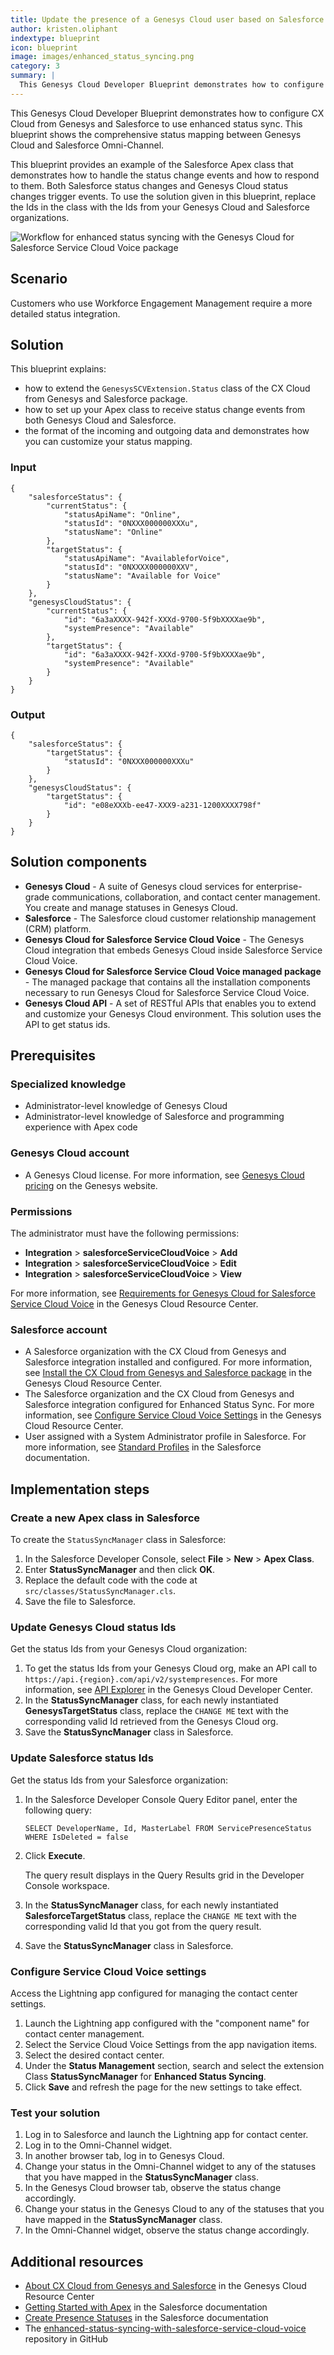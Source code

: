 ```yaml
---
title: Update the presence of a Genesys Cloud user based on Salesforce presence change and vice versa
author: kristen.oliphant
indextype: blueprint
icon: blueprint
image: images/enhanced_status_syncing.png
category: 3
summary: |
  This Genesys Cloud Developer Blueprint demonstrates how to configure CX Cloud from Genesys Cloud and Salesforce to use enhanced status sync.
---
```


This Genesys Cloud Developer Blueprint demonstrates how to configure CX Cloud from Genesys and Salesforce to use enhanced status sync. This blueprint shows the comprehensive status mapping between Genesys Cloud and Salesforce Omni-Channel.

This blueprint provides an example of the Salesforce Apex class that demonstrates how to handle the status change events and how to respond to them. Both Salesforce status changes and Genesys Cloud status changes trigger events. To use the solution given in this blueprint, replace the Ids in the class with the Ids from your Genesys Cloud and Salesforce organizations.

![Workflow for enhanced status syncing with the Genesys Cloud for Salesforce Service Cloud Voice package](/blueprint/images/status-sync-salesforce.png "Workflow for enhanced status syncing with the Genesys Cloud for Salesforce Service Cloud Voice package")

## Scenario

Customers who use Workforce Engagement Management require a more detailed status integration.

## Solution

This blueprint explains:
* how to extend the `GenesysSCVExtension.Status` class of the CX Cloud from Genesys and Salesforce package. 
* how to set up your Apex class to receive status change events from both Genesys Cloud and Salesforce. 
* the format of the incoming and outgoing data and demonstrates how you can customize your status mapping.

### Input

```
{
	"salesforceStatus": {
		"currentStatus": {
			"statusApiName": "Online",
			"statusId": "0NXXX000000XXXu",
			"statusName": "Online"
		},
		"targetStatus": {
			"statusApiName": "AvailableforVoice",
			"statusId": "0NXXXX000000XXV",
			"statusName": "Available for Voice"
		}
	},
	"genesysCloudStatus": {
		"currentStatus": {
			"id": "6a3aXXXX-942f-XXXd-9700-5f9bXXXXae9b",
			"systemPresence": "Available"
		},
		"targetStatus": {
			"id": "6a3aXXXX-942f-XXXd-9700-5f9bXXXXae9b",
			"systemPresence": "Available"
		}
	}
}
```

### Output

```
{
	"salesforceStatus": {
		"targetStatus": {
			"statusId": "0NXXX000000XXXu"
		}
	},
	"genesysCloudStatus": {
		"targetStatus": {
			"id": "e08eXXXb-ee47-XXX9-a231-1200XXXX798f"
		}
	}
}
```

## Solution components

* **Genesys Cloud** - A suite of Genesys cloud services for enterprise-grade communications, collaboration, and contact center management. You create and manage statuses in Genesys Cloud.
* **Salesforce** - The Salesforce cloud customer relationship management (CRM) platform. 
* **Genesys Cloud for Salesforce Service Cloud Voice** - The Genesys Cloud integration that embeds Genesys Cloud inside Salesforce Service Cloud Voice.
* **Genesys Cloud for Salesforce Service Cloud Voice managed package** - The managed package that contains all the installation components necessary to run Genesys Cloud for Salesforce Service Cloud Voice.
* **Genesys Cloud API** - A set of RESTful APIs that enables you to extend and customize your Genesys Cloud environment. This solution uses the API to get status ids.

## Prerequisites

### Specialized knowledge

* Administrator-level knowledge of Genesys Cloud
* Administrator-level knowledge of Salesforce and programming experience with Apex code

### Genesys Cloud account

* A Genesys Cloud license. For more information, see [Genesys Cloud pricing](https://www.genesys.com/pricing "Opens the Genesys Cloud pricing page") on the Genesys website.

### Permissions

The administrator must have the following permissions:
  *  **Integration** > **salesforceServiceCloudVoice** > **Add**
  *  **Integration** > **salesforceServiceCloudVoice** > **Edit**
  *  **Integration** > **salesforceServiceCloudVoice** > **View**

For more information, see [Requirements for Genesys Cloud for Salesforce Service Cloud Voice](https://help.mypurecloud.com/?p=166994 "Opens the Requirements for Genesys Cloud for Salesforce Service Cloud Voice article") in the Genesys Cloud Resource Center.

### Salesforce account

* A Salesforce organization with the CX Cloud from Genesys and Salesforce integration installed and configured. For more information, see [Install the CX Cloud from Genesys and Salesforce package](https://help.mypurecloud.com/?p=39356/ "Opens the Install the CX Cloud from Genesys and Salesforce package article") in the Genesys Cloud Resource Center.
* The Salesforce organization and the CX Cloud from Genesys and Salesforce integration configured for Enhanced Status Sync. For more information, see [Configure Service Cloud Voice Settings](https://help.mypurecloud.com/?p=280463 "Opens the Configure Service Cloud Voice Settings") in the Genesys Cloud Resource Center.
* User assigned with a System Administrator profile in Salesforce. For more information, see [Standard Profiles](https://help.salesforce.com/articleView?id=standard_profiles.htm&type=5 "Opens Standard Profiles") in the Salesforce documentation.

## Implementation steps

### Create a new Apex class in Salesforce

To create the `StatusSyncManager` class in Salesforce:
1. In the Salesforce Developer Console, select **File** > **New** > **Apex Class**.
2. Enter **StatusSyncManager** and then click **OK**.
3. Replace the default code with the code at `src/classes/StatusSyncManager.cls`.
4. Save the file to Salesforce. 

### Update Genesys Cloud status Ids

Get the status Ids from your Genesys Cloud organization:
1. To get the status Ids from your Genesys Cloud org, make an API call to `https://api.{region}.com/api/v2/systempresences`. For more information, see [API Explorer](https://developer.genesys.cloud/devapps/api-explorer "Opens the API Explorer") in the Genesys Cloud Developer Center.
2. In the **StatusSyncManager** class, for each newly instantiated **GenesysTargetStatus** class, replace the `CHANGE ME` text with the corresponding valid Id retrieved from the Genesys Cloud org.
3. Save the **StatusSyncManager** class in Salesforce.

### Update Salesforce status Ids

Get the status Ids from your Salesforce organization:
1. In the Salesforce Developer Console Query Editor panel, enter the following query:

	`SELECT DeveloperName, Id, MasterLabel FROM ServicePresenceStatus WHERE IsDeleted = false`
2.  Click **Execute**.
   
	The query result displays in the Query Results grid in the Developer Console workspace. 
3.  In the **StatusSyncManager** class, for each newly instantiated **SalesforceTargetStatus** class, replace the `CHANGE ME` text with the corresponding valid Id that you got from the query result.
4. Save the **StatusSyncManager** class in Salesforce.

### Configure Service Cloud Voice settings

Access the Lightning app configured for managing the contact center settings.

1. Launch the Lightning app configured with the "component name" for contact center management. 
2. Select the Service Cloud Voice Settings from the app navigation items.
3. Select the desired contact center.
4. Under the **Status Management** section, search and select the extension Class **StatusSyncManager** for **Enhanced Status Syncing**.
5. Click **Save** and refresh the page for the new settings to take effect.

### Test your solution

1. Log in to Salesforce and launch the Lightning app for contact center.
2. Log in to the Omni-Channel widget.
3. In another browser tab, log in to Genesys Cloud.
4. Change your status in the Omni-Channel widget to any of the statuses that you have mapped in the **StatusSyncManager** class.
5. In the Genesys Cloud browser tab, observe the status change accordingly.
6. Change your status in the Genesys Cloud to any of the statuses that you have mapped in the **StatusSyncManager** class.
7. In the Omni-Channel widget, observe the status change accordingly.

## Additional resources

* [About CX Cloud from Genesys and Salesforce](https://help.mypurecloud.com/?p=65221 "Opens the About CX Cloud from Genesys and Salesforce article") in the Genesys Cloud Resource Center
* [Getting Started with Apex](https://developer.salesforce.com/docs/atlas.en-us.apexcode.meta/apexcode/apex_intro_get_started.htm "Opens the Getting Started with Apex page") in the Salesforce documentation
* [Create Presence Statuses](https://help.salesforce.com/s/articleView?id=sf.service_presence_create_presence_status.htm&type=5 "Opens the Create Presence Statuses page") in the Salesforce documentation
* The [enhanced-status-syncing-with-salesforce-service-cloud-voice](https://github.com/GenesysCloudBlueprints/enhanced-status-syncing-with-salesforce-service-cloud-voice "Opens the enhanced-status-syncing-with-salesforce-service-cloud-voice repository in GitHub") repository in GitHub
